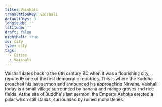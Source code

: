```yaml
---
title: Vaishali
translationKey: vaishali
defaultDays: 0
longitude: ''
latitude: ''
draft: false
nighthalt: true
id: city
type: city
tags:
  - Cities
  - Vaishali
---
```

Vaishali dates back to the 6th century BC when it was a flourishing city, reputedly one of the first democratic republics. This is where the Buddha preached his last sermon and announced his approaching Nirvana. Vaishali today is a small village surrounded by banana and mango groves and rice fields. At the site of Buddha's last sermon, the Emperor Ashoka erected a pillar which still stands, surrounded by ruined monasteries.